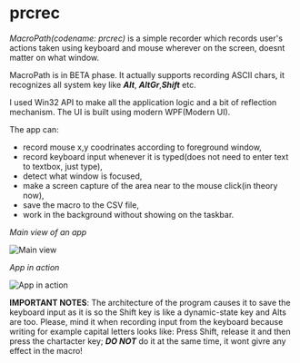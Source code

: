 # prcrec
_MacroPath(codename: prcrec)_ is a simple recorder which records user's actions taken using keyboard and mouse wherever 
on the screen, doesnt matter on what window. 

MacroPath is in BETA phase. It actually supports recording ASCII chars, it recognizes all system key like **_Alt_**, **_AltGr_**,**_Shift_** etc.

I used Win32 API to make all the application logic and a bit of reflection mechanism. The UI is built using modern WPF(Modern UI). 

The app can:
* record mouse x,y coodrinates according to foreground window,
* record keyboard input whenever it is typed(does not need to enter text to textbox, just type),
* detect what window is focused,
* make a screen capture of the area near to the mouse click(in theory now),
* save the macro to the CSV file,
* work in the background without showing on the taskbar.

_Main view of an app_

![Main view](https://github.com/Obsidiam/prcrec/blob/master/Screenshot_2017-07-29_14-46-07.png)

_App in action_

![App in action](https://github.com/Obsidiam/prcrec/blob/master/VirtualBox_Win10_29_07_2017_14_46_47.png)

**IMPORTANT NOTES**:
The architecture of the program causes it to save the keyboard input as it is so the Shift key is like a dynamic-state key and Alts are too.
Please, mind it when recording input from the keyboard because writing for example capital letters looks like:
Press Shift, release it and then press the chartacter key; **_DO NOT_** do it at the same time, it wont givre any effect in the macro!



